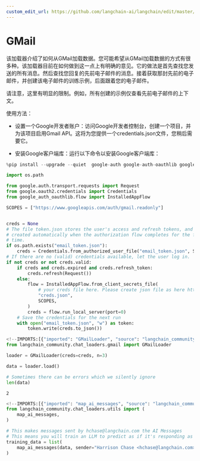 ```yaml
---
custom_edit_url: https://github.com/langchain-ai/langchain/edit/master/docs/docs/integrations/chat_loaders/gmail.ipynb
---
```

# GMail

该加载器介绍了如何从GMail加载数据。您可能希望从GMail加载数据的方式有很多种。该加载器目前在如何做到这一点上有明确的意见。它的做法是首先查找您发送的所有消息。然后查找您回复的先前电子邮件的消息。接着获取那封先前的电子邮件，并创建该电子邮件的训练示例，后面跟着您的电子邮件。

请注意，这里有明显的限制。例如，所有创建的示例仅查看先前电子邮件的上下文。

使用方法：

- 设置一个Google开发者账户：访问Google开发者控制台，创建一个项目，并为该项目启用Gmail API。这将为您提供一个credentials.json文件，您稍后需要它。

- 安装Google客户端库：运行以下命令以安装Google客户端库：


```python
%pip install --upgrade --quiet  google-auth google-auth-oauthlib google-auth-httplib2 google-api-python-client
```


```python
import os.path

from google.auth.transport.requests import Request
from google.oauth2.credentials import Credentials
from google_auth_oauthlib.flow import InstalledAppFlow

SCOPES = ["https://www.googleapis.com/auth/gmail.readonly"]


creds = None
# The file token.json stores the user's access and refresh tokens, and is
# created automatically when the authorization flow completes for the first
# time.
if os.path.exists("email_token.json"):
    creds = Credentials.from_authorized_user_file("email_token.json", SCOPES)
# If there are no (valid) credentials available, let the user log in.
if not creds or not creds.valid:
    if creds and creds.expired and creds.refresh_token:
        creds.refresh(Request())
    else:
        flow = InstalledAppFlow.from_client_secrets_file(
            # your creds file here. Please create json file as here https://cloud.google.com/docs/authentication/getting-started
            "creds.json",
            SCOPES,
        )
        creds = flow.run_local_server(port=0)
    # Save the credentials for the next run
    with open("email_token.json", "w") as token:
        token.write(creds.to_json())
```


```python
<!--IMPORTS:[{"imported": "GMailLoader", "source": "langchain_community.chat_loaders.gmail", "docs": "https://python.langchain.com/api_reference/community/chat_loaders/langchain_community.chat_loaders.gmail.GMailLoader.html", "title": "GMail"}]-->
from langchain_community.chat_loaders.gmail import GMailLoader
```


```python
loader = GMailLoader(creds=creds, n=3)
```


```python
data = loader.load()
```


```python
# Sometimes there can be errors which we silently ignore
len(data)
```



```output
2
```



```python
<!--IMPORTS:[{"imported": "map_ai_messages", "source": "langchain_community.chat_loaders.utils", "docs": "https://python.langchain.com/api_reference/community/chat_loaders/langchain_community.chat_loaders.utils.map_ai_messages.html", "title": "GMail"}]-->
from langchain_community.chat_loaders.utils import (
    map_ai_messages,
)
```


```python
# This makes messages sent by hchase@langchain.com the AI Messages
# This means you will train an LLM to predict as if it's responding as hchase
training_data = list(
    map_ai_messages(data, sender="Harrison Chase <hchase@langchain.com>")
)
```
